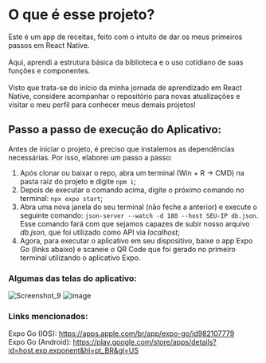 # O que é esse projeto?

Este é um app de receitas, feito com o intuito de dar os meus primeiros passos em React Native.<br><br>Aqui, aprendi a estrutura básica da biblioteca e o uso cotidiano de suas funções e componentes.<br><br>Visto que trata-se do início da minha jornada de aprendizado em React Native, considere acompanhar o repositório para novas atualizações e visitar o meu perfil para conhecer meus demais projetos!

## Passo a passo de execução do Aplicativo:

Antes de iniciar o projeto, é preciso que instalemos as dependências necessárias. Por isso, elaborei um passo a passo:

<ol>
  <li>Após clonar ou baixar o repo, abra um terminal (Win + R -> CMD) na pasta raiz do projeto e digite <code>npm i</code>;</li>
  <li>Depois de executar o comando acima, digite o próximo comando no terminal: <code>npx expo start</code>;</li>
  <li>Abra uma nova janela do seu terminal (não feche a anterior) e execute o seguinte comando: <code>json-server --watch -d 180 --host SEU-IP db.json</code>. Esse comando fará com que sejamos capazes de subir nosso arquivo <em>db.json</em>, que foi utilizado como API via <em>localhost</em>;</li>
  <li>Agora, para executar o aplicativo em seu dispositivo, baixe o app Expo Go (links abaixo) e scaneie o QR Code que foi gerado no primeiro terminal utilizando o aplicativo Expo.</li>
</ol>

### Algumas das telas do aplicativo:
![Screenshot_9](https://github.com/Pauloviictorss/appReceitasMobile/assets/70178077/385dc4b0-0537-4c57-8e86-47b28981418a)
![image](https://github.com/Pauloviictorss/appReceitasMobile/assets/70178077/8a86c5a1-1139-4013-92eb-b0cd32e95596)




### Links mencionados:
Expo Go (IOS): https://apps.apple.com/br/app/expo-go/id982107779 <br>
Expo Go (Android): https://play.google.com/store/apps/details?id=host.exp.exponent&hl=pt_BR&gl=US

